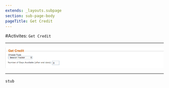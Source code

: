 ```yaml
---
extends: _layouts.subpage
section: sub-page-body
pageTitle: Get Credit
---
```


#Activites: `Get Credit`

---

![Image of Get Credit](../img/activity/get_credit.png)

---

`stub`
